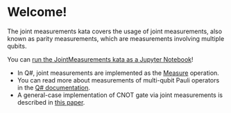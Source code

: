 ﻿# Welcome!

The joint measurements kata covers the usage of joint measurements, also known as parity measurements, which are measurements involving multiple qubits.

You can [run the JointMeasurements kata as a Jupyter Notebook](https://mybinder.org/v2/gh/Microsoft/QuantumKatas/master?filepath=JointMeasurements%2FJointMeasurements.ipynb)!

* In Q#, joint measurements are implemented as the [Measure](https://docs.microsoft.com/qsharp/api/qsharp/microsoft.quantum.intrinsic.measure) operation.
* You can read more about measurements of multi-qubit Pauli operators in the [Q# documentation](https://docs.microsoft.com/quantum/concepts/pauli-measurements).
* A general-case implementation of CNOT gate via joint measurements is described in [this paper](https://arxiv.org/pdf/1201.5734.pdf).
